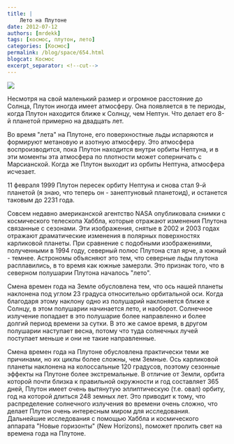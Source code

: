 ```yaml
---
title: |
    Лето на Плутоне
date: 2012-07-12
authors: [mrdekk]
tags: [космос, плутон, лето]
categories: [Космос]
permalink: /blog/space/654.html
blogcat: Космос
excerpt_separator: <!--cut-->
---
```



![](http://itw66.ru/uploads/images/00/00/01/2012/07/12/8c2d1b.jpg)


Несмотря на свой маленький размер и огромное расстояние до Солнца, Плутон иногда имеет атмосферу. Она появляется в те периоды, когда Плутон находится ближе к Солнцу, чем Нептун. Что делает его 8-й планетой примерно на двадцать лет. 

Во время "лета" на Плутоне, его поверхностные льды испаряются и формируют метановую и азотную атмосферу. Это атмосфера воспроизводится, пока Плутон находится внутри орбиты Нептуна, и в эти моменты эта атмосфера по плотности может соперничать с Марсианской. Когда же Плутон выходит из орбиты Нептуна, атмосфера исчезает.

11 февраля 1999 Плутон пересек орбиту Нептуна и снова стал 9-й планетой (я знаю, что теперь он - занептуновый планетоид), и останется таковым до 2231 года.


<!--cut-->


Совсем недавно американской агентство NASA опубликовала снимки с космического телескопа Хаббла, которые отражают изменения Плутона связанные с сезонами. Эти изображения, снятые в 2002 и 2003 годах отражают драматические изменения в полярных поверхностях карликовой планеты. При сравнение с подобными изображениями, полученными в 1994 году, северный полюс Плутона стал ярче, а южный - темнее. Астрономы объясняют это тем, что северные льды плутона расплавились, в то время как южные замерзли. Это признак того, что в северном полушарии Плутона началось "лето".

Смена времен года на Земле обусловлена тем, что ось нашей планеты наклонена под углом 23 градуса относительно орбитальной оси. Когда благодаря этому наклону одно из полушарий наклоняется ближе к Солнцу, в этом полушарии начинается лето, и наоборот. Солнечное излучение попадает в это полушарие более направленно и более долгий период времени за сутки. В это же самое время, в другом полушарии наступает весна, потому что туда солнечных лучей поступает меньше и они не такие направленные.

Смена времен года на Плутоне обусловлена практически теми же причинами, но их циклы более сложны, чем Земные. Ось карликовой планеты наклонена на колоссальные 120 градусов, поэтому сезонные эффекты на Плутоне более экстремальные. В отличие от Земли, орбита которой почти близка к правильной окружности и год составляет 365 дней, Плутон имеет очень вытянутую эллиптическую (т.е. овал) орбиту, год на которой длиться 248 земных лет. Это приводит к тому, что распределение солнечного излучения во времени очень сложно, что делает Плутон очень интересным миром для исследования. Дальнейшие исследования с помощью Хаббла и космического аппарата "Новые горизонты" (New Horizons), поможет пролить свет на времена года на Плутоне.
